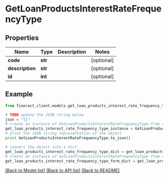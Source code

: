 # GetLoanProductsInterestRateFrequencyType


## Properties

Name | Type | Description | Notes
------------ | ------------- | ------------- | -------------
**code** | **str** |  | [optional] 
**description** | **str** |  | [optional] 
**id** | **int** |  | [optional] 

## Example

```python
from fineract_client.models.get_loan_products_interest_rate_frequency_type import GetLoanProductsInterestRateFrequencyType

# TODO update the JSON string below
json = "{}"
# create an instance of GetLoanProductsInterestRateFrequencyType from a JSON string
get_loan_products_interest_rate_frequency_type_instance = GetLoanProductsInterestRateFrequencyType.from_json(json)
# print the JSON string representation of the object
print GetLoanProductsInterestRateFrequencyType.to_json()

# convert the object into a dict
get_loan_products_interest_rate_frequency_type_dict = get_loan_products_interest_rate_frequency_type_instance.to_dict()
# create an instance of GetLoanProductsInterestRateFrequencyType from a dict
get_loan_products_interest_rate_frequency_type_form_dict = get_loan_products_interest_rate_frequency_type.from_dict(get_loan_products_interest_rate_frequency_type_dict)
```
[[Back to Model list]](../README.md#documentation-for-models) [[Back to API list]](../README.md#documentation-for-api-endpoints) [[Back to README]](../README.md)


